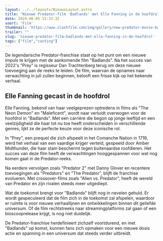 ```yaml
---
layout: ../../layouts/NieuwsLayout.astro
title: "Nieuwe Predator-film 'Badlands' met Elle Fanning in de hoofdrol"
date: 2024-06-05 15:33:32
soort: 'Film'
thumbnail: 'https://www.slashfilm.com/img/gallery/new-predator-movie-badlands-brings-in-a-leading-lady-with-sci-fi-experience/intro-1717440879.jpg'
trailer: ""
slug: 'nieuwe-predator-film-badlands-met-elle-fanning-in-de-hoofdrol'
tags: ["film","casting"]
---
```


De legendarische Predator-franchise staat op het punt om een nieuwe impuls te krijgen met de aankomende film "Badlands". Na het succes van 2022's "Prey" is regisseur Dan Trachtenberg terug om deze nieuwe toevoeging aan de reeks te leiden. De film, waarvan de opnames naar verwachting in juli zullen beginnen, belooft een frisse kijk op het bekende verhaal.

## Elle Fanning gecast in de hoofdrol

Elle Fanning, bekend van haar veelgeprezen optredens in films als "The Neon Demon" en "Maleficent", wordt naar verluidt overwogen voor de hoofdrol in "Badlands". Met een carrière die begon op jonge leeftijd en een veelzijdigheid die haar tot nu toe heeft onderscheiden in verschillende genres, lijkt ze de perfecte keuze voor deze iconische rol.

In "Prey", een prequel die zich afspeelt in het Comanche Nation in 1719, werd het verhaal van een vaardige krijger verteld, gespeeld door Amber Midthunder, die haar stam beschermt tegen buitenaardse roofdieren. Het succes van deze film heeft de verwachtingen hooggespannen voor wat nog komen gaat in de Predator-reeks.

Na eerdere vervolgen zoals "Predator 2" met Danny Glover en recentere toevoegingen als "Predators" en "The Predator", blijft de franchise evolueren. Met crossover-films zoals "Alien vs. Predator", heeft de wereld van Predator en zijn rivalen steeds meer uitgediept.

Wat de toekomst brengt voor "Badlands" blijft nog in nevelen gehuld. Er wordt gespeculeerd dat de film zich in de toekomst zal afspelen, waardoor er ruimte is voor nieuwe verhaallijnen en ontwikkelingen binnen dit geliefde universum. Of de film rechtstreeks naar streamingplatforms zal gaan of een bioscooprelease krijgt, is nog niet duidelijk. 

De Predator-franchise herdefinieert zichzelf voortdurend, en met "Badlands" op komst, kunnen fans zich opmaken voor een nieuwe dosis actie en spanning in een universum dat steeds verder uitbreidt.
